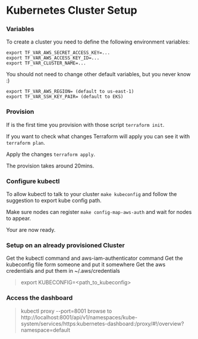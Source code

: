 # Kubernetes Cluster Setup

### Variables

To create a cluster you  need to define the following environment variables:

```
export TF_VAR_AWS_SECRET_ACCESS_KEY=...
export TF_VAR_AWS_ACCESS_KEY_ID=...
export TF_VAR_CLUSTER_NAME=...
```

You should not need to change other default variables, but you never know :)

```
export TF_VAR_AWS_REGION= (default to us-east-1)
export TF_VAR_SSH_KEY_PAIR= (default to EKS)
```

### Provision

If is the first time you provision with those script `terraform init`.

If you want to check what changes Terraform will apply you can see it with `terraform plan`.

Apply the changes `terraform apply`.

The provision takes around 20mins.


### Configure kubectl

To allow kubectl to talk to your cluster `make kubeconfig` and follow the suggestion to export kube config path.

Make sure nodes can register `make config-map-aws-auth` and wait for nodes to appear.

Your are now ready.

### Setup on an already provisioned Cluster

Get the kubectl command and aws-iam-authenticator command
Get the kubeconfig file form someone and put it somewhere
Get the aws credentials and put them in ~/.aws/credentials

> export KUBECONFIG=<path_to_kubeconfig>

### Access the dashboard

> kubectl proxy --port=8001
> browse to http://localhost:8001/api/v1/namespaces/kube-system/services/https:kubernetes-dashboard:/proxy/#!/overview?namespace=default

